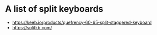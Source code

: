 # A list of split keyboards

* https://keeb.io/products/quefrency-60-65-split-staggered-keyboard
* https://splitkb.com/
